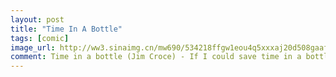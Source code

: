 ```yaml
---
layout: post
title: "Time In A Bottle"
tags: [comic]
image_url: http://ww3.sinaimg.cn/mw690/534218ffgw1eou4q5xxxaj20d508gaaf.jpg
comment: Time in a bottle (Jim Croce) - If I could save time in a bottle.
---
```



